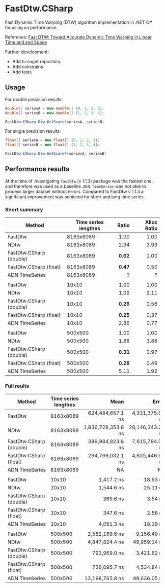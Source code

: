 # FastDtw.CSharp

Fast Dynamic Time Warping (DTW) algorithm implementation in .NET C# focusing on performance.

Reference: [Fast DTW: Toward Accurate Dynamic Time Warping in Linear Time and and Space](https://cs.fit.edu/~pkc/papers/tdm04.pdf) 

Further development:

- Add to nuget repository
- Add constrains
- Add tests

## Usage

For double precision results:

```csharp
double[] seriesA = new double[] {0, 1, 2, 3};
double[] seriesB = new double[] {1, 2, 3, 4};

FastDtw.CSharp.Dtw.GetScore(seriesA, seriesB)
```

For single precision results:

```csharp
float[] seriesA = new float[] {0, 1, 2, 3};
float[] seriesB = new float[] {1, 2, 3, 4};

FastDtw.CSharp.Dtw.GetScoreF(seriesA, seriesB)
```

## Performance results

At the time of investigating `FastDtw` (v 1.1.3) package was the fastest one, and therefore was used as a baseline. `ADN.TimeSeries` was not able to process larger dataset without errors. Compared to FastDtw v 1.1.3 a significant improvement was achieved for short and long time series. 

### Short summary

|                    Method | Time series lengthes | Ratio | Alloc Ratio |
|-------------------------- |------------------------ |------:|------------:|
|                   FastDtw |               8163x8089 |  1.00 |        1.00 |
|                      NDtw |               8163x8089 |  2.94 |        3.99 |
|   FastDtw.CSharp (double) |               8163x8089 |  **0.62** |        1.00 |
|    FastDtw.CSharp (float) |               8163x8089 |  **0.47** |        0.50 |
|            ADN.TimeSeries |               8163x8089 |     ? |           ? |
|                           |                         |                    |                  |	
|                   FastDtw |                   10x10 |  1.00 |        1.00 |
|                      NDtw |                   10x10 |  1.09 |        2.11 |
|   FastDtw.CSharp (double) |                   10x10 |  **0.26** |        0.56 |
|    FastDtw.CSharp (float) |                   10x10 |  **0.25** |        0.37 |
|            ADN.TimeSeries |                   10x10 |  2.86 |        0.77 |
|                           |                         |       |             |
|                   FastDtw |                 500x500 |  1.00 |        1.00 |
|                      NDtw |                 500x500 |  1.88 |        3.88 |
|   FastDtw.CSharp (double) |                 500x500 |  **0.31** |        0.97 |
|    FastDtw.CSharp (float) |                 500x500 |  **0.28** |        0.49 |
|            ADN.TimeSeries |                 500x500 |  5.11 |        1.92 |


### Full reults

|                    Method | Time series lengthes |               Mean |            Error |           StdDev | Ratio | RatioSD |        Gen0 |        Gen1 |      Gen2 |    Allocated | Alloc Ratio |
|-------------------------- |------------------------ |-------------------:|-----------------:|-----------------:|------:|--------:|------------:|------------:|----------:|-------------:|------------:|
|                   FastDtw |               8163x8089 |   624,484,657.1 ns |  4,331,375.65 ns |  3,839,651.70 ns |  1.00 |    0.00 |           - |           - |         - |  529705832 B |        1.00 |
|                      NDtw |               8163x8089 | 1,836,728,353.8 ns | 28,146,343.29 ns | 23,503,471.40 ns |  2.94 |    0.05 | 257000.0000 | 137000.0000 | 7000.0000 | 2114535544 B |        3.99 |
|   FastDtw.CSharp (double) |               8163x8089 |   389,984,823.8 ns |  7,615,794.07 ns |  9,066,061.09 ns |  **0.62** |    0.01 |  66000.0000 |  36000.0000 | 4000.0000 |  528634712 B |        1.00 |
|    FastDtw.CSharp (float) |               8163x8089 |   294,769,032.1 ns |  4,625,446.50 ns |  4,100,337.85 ns |  **0.47** |    0.01 |  33500.0000 |  18000.0000 | 3000.0000 |  264448712 B |        0.50 |
|            ADN.TimeSeries |               8163x8089 |                 NA |               NA |               NA |     ? |       ? |           - |           - |         - |            - |           ? |
|                           |                         |                    |                  |                  |       |         |             |             |           |              |             |
|                   FastDtw |                   10x10 |         1,417.2 ns |         18.93 ns |         16.78 ns |  1.00 |    0.00 |      0.3281 |           - |         - |       2760 B |        1.00 |
|                      NDtw |                   10x10 |         1,544.6 ns |         25.11 ns |         23.49 ns |  1.09 |    0.02 |      0.6962 |      0.0134 |         - |       5832 B |        2.11 |
|   FastDtw.CSharp (double) |                   10x10 |           369.6 ns |          3.54 ns |          3.14 ns |  **0.26** |    0.00 |      0.1855 |      0.0005 |         - |       1552 B |        0.56 |
|    FastDtw.CSharp (float) |                   10x10 |           347.6 ns |          2.56 ns |          2.00 ns |  **0.25** |    0.00 |      0.1230 |           - |         - |       1032 B |        0.37 |
|            ADN.TimeSeries |                   10x10 |         4,051.3 ns |         18.19 ns |         17.02 ns |  2.86 |    0.03 |      0.2518 |           - |         - |       2112 B |        0.77 |
|                           |                         |                    |                  |                  |       |         |             |             |           |              |             |
|                   FastDtw |                 500x500 |     2,582,169.6 ns |      9,156.40 ns |      8,116.91 ns |  1.00 |    0.00 |    496.0938 |    496.0938 |  496.0938 |    2086744 B |        1.00 |
|                      NDtw |                 500x500 |     4,847,824.4 ns |     49,959.14 ns |     46,731.81 ns |  1.88 |    0.02 |    968.7500 |    468.7500 |         - |    8104555 B |        3.88 |
|   FastDtw.CSharp (double) |                 500x500 |       793,969.0 ns |      3,421.62 ns |      3,033.18 ns |  **0.31** |    0.00 |    242.1875 |    105.4688 |         - |    2032112 B |        0.97 |
|    FastDtw.CSharp (float) |                 500x500 |       726,095.7 ns |      4,534.84 ns |      4,241.89 ns |  **0.28** |    0.00 |    122.0703 |     46.8750 |         - |    1026112 B |        0.49 |
|            ADN.TimeSeries |                 500x500 |    13,198,765.8 ns |     49,636.05 ns |     44,001.07 ns |  5.11 |    0.03 |    984.3750 |    984.3750 |  984.3750 |    4016530 B |        1.92 |

